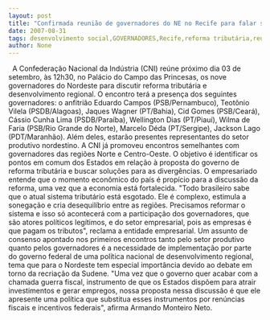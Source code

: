 ```yaml
---
layout: post
title: "Confirmada reunião de governadores do NE no Recife para falar sobre reforma tributária e desenvolvimento"
date: 2007-08-31
tags: desenvolvimento social,GOVERNADORES,Recife,reforma tributária,reunião
author: None
---
```

&nbsp;
A Confedera&ccedil;&atilde;o Nacional da Ind&uacute;stria (CNI) re&uacute;ne pr&oacute;ximo dia 03 de setembro, &agrave;s 12h30, no Pal&aacute;cio do Campo das Princesas, os nove governadores do Nordeste para discutir reforma tribut&aacute;ria e desenvolvimento regional. 
O encontro ter&aacute; a presen&ccedil;a dos seguintes governadores: o anfitri&atilde;o Eduardo Campos (PSB/Pernambuco), Teot&ocirc;nio Vilela (PSDB/Alagoas), Jaques Wagner (PT/Bahia), Cid Gomes (PSB/Cear&aacute;), C&aacute;ssio Cunha Lima (PSDB/Para&iacute;ba), Wellington Dias (PT/Piau&iacute;), Wilma de Faria (PSB/Rio Grande do Norte), Marcelo D&eacute;da (PT/Sergipe), Jackson Lago (PDT/Maranh&atilde;o). Al&eacute;m deles, estar&atilde;o presentes representantes do setor produtivo nordestino.
A CNI j&aacute; promoveu encontros semelhantes com governadores das regi&otilde;es Norte e Centro-Oeste. O objetivo &eacute; identificar os pontos em comum dos Estados em rela&ccedil;&atilde;o &agrave; proposta do governo de reforma tribut&aacute;ria e buscar solu&ccedil;&otilde;es para as diverg&ecirc;ncias. O empresariado entende que o momento econ&ocirc;mico do pa&iacute;s &eacute; prop&iacute;cio para a discuss&atilde;o da reforma, uma vez que a economia est&aacute; fortalecida.
&quot;Todo brasileiro sabe que o atual sistema tribut&aacute;rio est&aacute; esgotado. Ele &eacute; complexo, estimula a sonega&ccedil;&atilde;o e cria desequil&iacute;brio entre as regi&otilde;es. Precisamos reformar o sistema e isso s&oacute; acontecer&aacute; com a participa&ccedil;&atilde;o dos governadores, que s&atilde;o atores pol&iacute;ticos leg&iacute;timos, e do setor empresarial, pois as empresas &eacute; que pagam os tributos&quot;, reclama a entidade empresarial.
Um assunto de consenso apontado nos primeiros encontros tanto pelo setor produtivo quanto pelos governadores &eacute; a necessidade de implementa&ccedil;&atilde;o por parte do governo federal de uma pol&iacute;tica nacional de desenvolvimento regional, tema que para o Nordeste tem especial import&acirc;ncia devido ao debate em torno da recria&ccedil;&atilde;o da Sudene. 
&quot;Uma vez que o governo quer acabar com a chamada guerra fiscal, instrumento de que os Estados disp&otilde;em para atrair investimentos e gerar empregos, nossa proposta nessa discuss&atilde;o &eacute; que ele apresente uma pol&iacute;tica que substitua esses instrumentos por ren&uacute;ncias fiscais e incentivos federais&quot;, afirma Armando Monteiro Neto.&nbsp; 